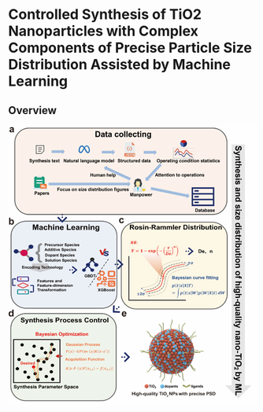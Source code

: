 # Controlled Synthesis of TiO2 Nanoparticles with Complex Components of Precise Particle Size Distribution Assisted by Machine Learning

## Overview

![图片描述](./figure1.png)
